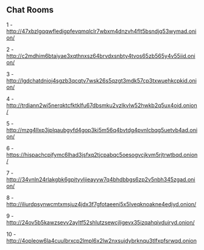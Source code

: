## Chat Rooms 

1 - http://47xbzlgqqwfledigpfevqmqlclr7wbxm4dnzvh4flt5bsndjq53wymad.onion/

2 - http://c2mdhim6btaiyae3xqthnxsz64brvdxsnbty4tvos65zb565y4v55iid.onion/

3 - http://lgdchatdnioj4sgzb3qcqtv7wsk26s5qzgt3mdk57cp3txwuehkcpkid.onion/

4 - http://trdiann2wi5nerqktcfktklfu67dbsmku2vzlkvlw52hwkb2q5ux4oid.onion/

5 - http://mzg4llxp3jplqaubgyfd4gop3ki5m56q4bvtdg4pvnlcbqg5uetvb4ad.onion/

6 - https://hispachcpjfymc6lhad3jsfxq2tjcpabqc5oesogvcjkvm5rjtrwtbqd.onion/

7 - http://34vnln24rlakgbk6gpityvljieayyw7q4bhdbbgs6zp2v5nbh345zgad.onion/

8 - http://iliurdpsynwcmtxmsjuz4jdx3f7gfotaeeni5x5lveqknoakne4edjyd.onion/

9 - http://24ov5b5kawzsevv2ayltf52shlutzsewcjligevx35izqahqivdujryd.onion/

10 - http://4opleow6la4cuulbrxcp2lmpl6x2lw2nxsujdybrknqu3tlfxpfsrwqd.onion
